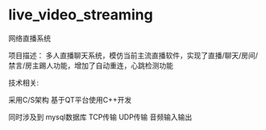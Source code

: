 # live_video_streaming
网络直播系统

项目描述：
多人直播聊天系统，模仿当前主流直播软件，实现了直播/聊天/房间/禁言/房主踢人功能，增加了自动重连，心跳检测功能

技术相关:

采用C/S架构  基于QT平台使用C++开发

同时涉及到  mysql数据库   TCP传输  UDP传输  音频输入输出
